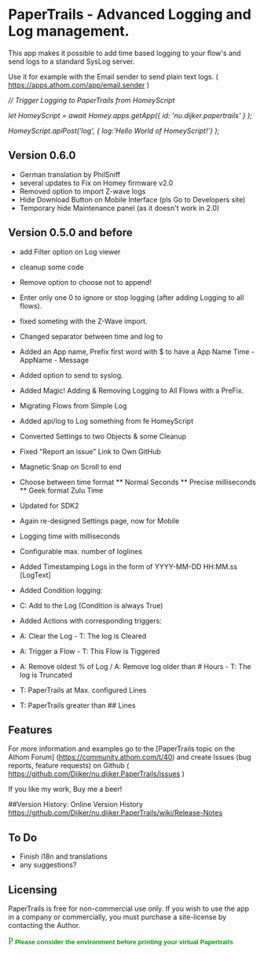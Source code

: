 # PaperTrails - Advanced Logging and Log management.

This app makes it possible to add time based logging to your flow's and send logs to a standard SysLog server.


Use it for example  with the Email sender to send plain text logs.
( https://apps.athom.com/app/email.sender )

_// Trigger Logging to PaperTrails from HomeyScript_

_let HomeyScript = await Homey.apps.getApp({ id: 'nu.dijker.papertrails' } );_

_HomeyScript.apiPost('log', { log:'Hello  World  of HomeyScript!'} );_

## Version 0.6.0
* German translation by PhilSniff
* several updates to Fix on Homey firmware v2.0
* Removed option to import Z-wave logs
* Hide Download Button on Mobile Interface (pls Go to Developers site)
* Temporary hide Maintenance panel (as it doesn't work in 2.0)

## Version 0.5.0 and before
* add Filter option on Log viewer
* cleanup some code
* Remove option to choose not to append!
* Enter only one 0 to ignore or stop logging (after adding Logging to all flows).
* fixed someting with the Z-Wave import.
* Changed separator between time and log to <Tab>
* Added an App name, Prefix first word with $ to have a App Name
    Time - AppName - Message
* Added option to send to syslog.
* Added Magic! Adding & Removing Logging to All Flows with a PreFix.
* Migrating Flows from Simple Log
* Added api/log to Log something from fe HomeyScript
* Converted Settings to two Objects & some Cleanup
* Fixed "Report an issue" Link to Own GitHub
* Magnetic Snap on Scroll to end
* Choose between time format
** Normal Seconds
** Precise milliseconds
** Geek format Zulu Time
* Updated for SDK2
* Again re-designed Settings page, now for Mobile
* Logging time with milliseconds
* Configurable max. number of loglines
* Added Timestamping Logs in the form of YYYY-MM-DD HH:MM.ss [LogText]

* Added Condition logging:
* C: Add to the Log (Condition is always True)

* Added Actions with corresponding triggers:
* A: Clear the Log - T: The log is Cleared
* A: Trigger a Flow - T: This Flow is Tiggered
* A: Remove oldest % of Log / A: Remove log older than # Hours - T: The log is Truncated
* T: PaperTrails at Max. configured Lines
* T: PaperTrails greater than ## Lines


## Features

For more information and examples go to the [PaperTrails topic on the Athom Forum] (https://community.athom.com/t/40) and create Issues (bug reports, feature requests) on Github ( https://github.com/Dijker/nu.dijker.PaperTrails/issues )  

If you like my work, Buy me a beer!

##Version History:
  Online Version History https://github.com/Dijker/nu.dijker.PaperTrails/wiki/Release-Notes

## To Do
* Finish i18n and translations
* any suggestions?

## Licensing
PaperTrails is free for non-commercial use only. If you wish to use the app in a company or commercially, you must purchase a site-license by contacting the Author.

<font color="#009900" face="Webdings" size="4">P</font><font
  color="#009900" face="verdana,arial,helvetica" size="2"> <strong>Please
consider the environment before printing your virtual Papertrails</strong></font>
